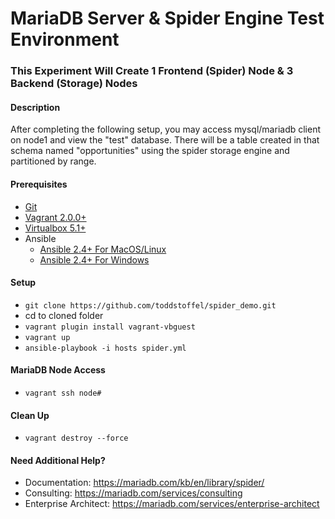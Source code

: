 # MariaDB Server & Spider Engine Test Environment
### This Experiment Will Create 1 Frontend (Spider) Node & 3 Backend (Storage) Nodes

#### Description
After completing the following setup, you may access mysql/mariadb client on node1 and view the "test" database.  There will be a table created in that schema named "opportunities" using the spider storage engine and partitioned by range.

#### Prerequisites

* [Git](https://git-scm.com/download/)
* [Vagrant 2.0.0+](https://www.vagrantup.com/downloads.html)
* [Virtualbox 5.1+](https://www.virtualbox.org/wiki/Downloads)
* Ansible
  * [Ansible 2.4+ For MacOS/Linux](http://docs.ansible.com/ansible/latest/intro_installation.html) 
  * [Ansible 2.4+ For Windows](https://www.jeffgeerling.com/blog/2017/using-ansible-through-windows-10s-subsystem-linux)

#### Setup

* `git clone https://github.com/toddstoffel/spider_demo.git`
* cd to cloned folder
* `vagrant plugin install vagrant-vbguest`
* `vagrant up`
* `ansible-playbook -i hosts spider.yml`

#### MariaDB Node Access

* `vagrant ssh node#`

####  Clean Up

* `vagrant destroy --force`

#### Need Additional Help?

* Documentation: https://mariadb.com/kb/en/library/spider/
* Consulting: https://mariadb.com/services/consulting
* Enterprise Architect: https://mariadb.com/services/enterprise-architect
